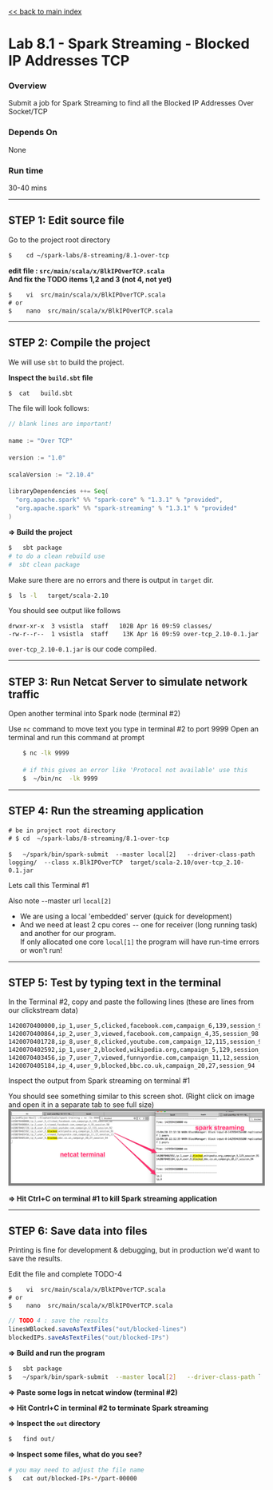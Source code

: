 <link rel='stylesheet' href='../../assets/main.css'/>

[<< back to main index](../../README.md) 

Lab 8.1 - Spark Streaming - Blocked IP Addresses TCP 
==================================

### Overview
Submit a job for Spark Streaming to find all the Blocked IP Addresses Over Socket/TCP

### Depends On 
None

### Run time
30-40 mins


---------------------
STEP 1: Edit source file
---------------------
Go to the project root directory
```bash
$    cd ~/spark-labs/8-streaming/8.1-over-tcp
```

**edit file : `src/main/scala/x/BlkIPOverTCP.scala`**  
**And fix the TODO items 1,2 and 3 (not 4, not yet)**

```
$    vi  src/main/scala/x/BlkIPOverTCP.scala
# or 
$    nano  src/main/scala/x/BlkIPOverTCP.scala
```


--------------------------
STEP 2: Compile the project
--------------------------
We will use `sbt` to build the project.  

**Inspect the `build.sbt` file**
```bash
$  cat   build.sbt
```

The file will look follows:
```scala
// blank lines are important!

name := "Over TCP"

version := "1.0"

scalaVersion := "2.10.4"

libraryDependencies ++= Seq(
  "org.apache.spark" %% "spark-core" % "1.3.1" % "provided",
  "org.apache.spark" %% "spark-streaming" % "1.3.1" % "provided"
)

```


**=> Build the project**
```bash
$   sbt package
# to do a clean rebuild use
#  sbt clean package
```

Make sure there are no errors and there is output in `target` dir.
```bash
$  ls -l   target/scala-2.10
```
You should see output like follows
```
drwxr-xr-x  3 vsistla  staff   102B Apr 16 09:59 classes/
-rw-r--r--  1 vsistla  staff    13K Apr 16 09:59 over-tcp_2.10-0.1.jar
```

`over-tcp_2.10-0.1.jar`  is our code compiled.
 

----------------
STEP 3: Run Netcat Server to simulate network traffic
----------------
Open another terminal into Spark node (terminal #2)

Use `nc` command to move text you type in terminal #2 to port 9999
Open an terminal and run this command at prompt

```bash
    $ nc -lk 9999

    # if this gives an error like 'Protocol not available' use this
    $  ~/bin/nc  -lk 9999
```

--------------------------
STEP 4: Run the streaming application
--------------------------
```
# be in project root directory
# $ cd  ~/spark-labs/8-streaming/8.1-over-tcp

$   ~/spark/bin/spark-submit  --master local[2]   --driver-class-path logging/  --class x.BlkIPOverTCP  target/scala-2.10/over-tcp_2.10-0.1.jar
```

Lets call this Terminal #1

Also note --master url `local[2]`
* We are using a local 'embedded' server  (quick for development)
* And we need at least 2 cpu cores -- one for receiver (long running task) and another for our program.  
If only allocated one core `local[1]`  the program will have run-time errors or won't run!


-------------------------
STEP 5:  Test by typing text in the terminal
-------------------------

In the Terminal #2, copy and paste the following lines (these are lines from our clickstream data)
```
1420070400000,ip_1,user_5,clicked,facebook.com,campaign_6,139,session_98
1420070400864,ip_2,user_3,viewed,facebook.com,campaign_4,35,session_98
1420070401728,ip_8,user_8,clicked,youtube.com,campaign_12,115,session_92
1420070402592,ip_1,user_2,blocked,wikipedia.org,campaign_5,129,session_91
1420070403456,ip_7,user_7,viewed,funnyordie.com,campaign_11,12,session_13
1420070405184,ip_4,user_9,blocked,bbc.co.uk,campaign_20,27,session_94
```

Inspect the output from Spark streaming on terminal #1

You should see something similar to this screen shot.
(Right click on image and open it in a separate tab to see full size)
<img src="../../images/8.1a-streaming.png" style="border: 5px solid grey; max-width:100%;"/>

**=>  Hit Ctrl+C  on terminal #1 to kill Spark streaming application**

--------------------------
STEP 6: Save data into files
---------------------------
Printing is fine for development & debugging,  but in production we'd want to save the results.

Edit the file and complete TODO-4
```
$    vi  src/main/scala/x/BlkIPOverTCP.scala
# or 
$    nano  src/main/scala/x/BlkIPOverTCP.scala
```

```scala
// TODO 4 : save the results
linesWBlocked.saveAsTextFiles("out/blocked-lines")
blockedIPs.saveAsTextFiles("out/blocked-IPs")
```

**=> Build and run the program**
```bash
$   sbt package
$   ~/spark/bin/spark-submit  --master local[2]   --driver-class-path logging/  --class x.BlkIPOverTCP  target/scala-2.10/over-tcp_2.10-0.1.jar
```

**=> Paste some logs in netcat window (terminal #2)**

**=> Hit Contrl+C in terminal #2 to terminate Spark streaming**

**=> Inspect the `out` directory**
```bash
$   find out/
```

**=> Inspect some files, what do you see?**
```bash
# you may need to adjust the file name 
$   cat out/blocked-IPs-*/part-00000
```
